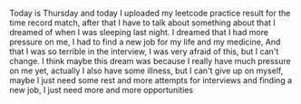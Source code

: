 Today is Thursday and today I uploaded my leetcode practice result for the time record match, after that I have to talk about something about that I dreamed of when I was sleeping last night. I dreamed that I had more pressure on me, I had to find a new job for my life and my medicine, And that I was so terrible in the interview, I was very afraid of this, but I can't change. I think maybe this dream was because I really have much pressure on me yet, actually I also have some illness, but I can't give up on myself, maybe I just need some rest and more attempts for interviews and finding a new job, I just need more and more opportunities
